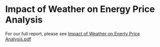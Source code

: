 # Impact of Weather on Energy Price Analysis
 
For our full report, please see [Impact of Weather on Enerty Price Analysis.pdf](https://github.com/mcmanus-git/Impact-of-Weather-on-Energy-Price-Analysis/blob/ff446c6a800251f8db1d3fd6f3bbb7b4a4d002ea/Keith_Bourne_Michael_McManus_Weather_Patterns_Energy_Pricing.pdf)
